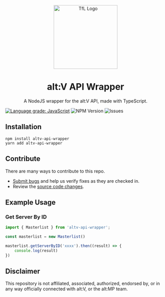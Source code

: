 <p align="center">
    <img width="200" src="https://altv.mp/img/v_logo.b048d1c4.svg" alt="TfL Logo">
    <h1 align="center">alt:V API Wrapper</h1>
    <p align="center">A NodeJS wrapper for the alt:V API, made with TypeScript.</p>
</p>

[![Language grade: JavaScript](https://img.shields.io/lgtm/grade/javascript/g/ZackaryH8/altv-api-wrapper.svg?logo=lgtm&logoWidth=18)](https://lgtm.com/projects/g/ZackaryH8/altv-api-wrapper/context:javascript)
![NPM Version](https://img.shields.io/npm/v/altv-api-wrapper)
![Issues](https://img.shields.io/github/issues/ZackaryH8/altv-api-wrapper)

## Installation
```
npm install altv-api-wrapper
yarn add altv-api-wrapper
```

## Contribute

There are many ways to contribute to this repo.
* [Submit bugs](https://github.com/ZackaryH8/altv-api-wrapper/issues) and help us verify fixes as they are checked in.
* Review the [source code changes](https://github.com/ZackaryH8/altv-api-wrapper/pulls).

## Example Usage

### Get Server By ID

```js
import { Masterlist } from 'altv-api-wrapper';

const masterlist = new Masterlist()

masterlist.getServerByID('xxxx').then((result) => {
    console.log(result)
})
```

## Disclaimer
This repository is not affiliated, associated, authorized, endorsed by, or in any way officially connected with alt:V, or the alt:MP team.
